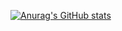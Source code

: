 [![Anurag's GitHub stats](https://github-readme-stats.vercel.app/api?username=Innokentie&show_icons=true&theme=dark&bg_color=30,e96443,904e95&text_color=ffffff&icon_color=c55bbf)](https://github.com/Innokentie/Innokentie/)
